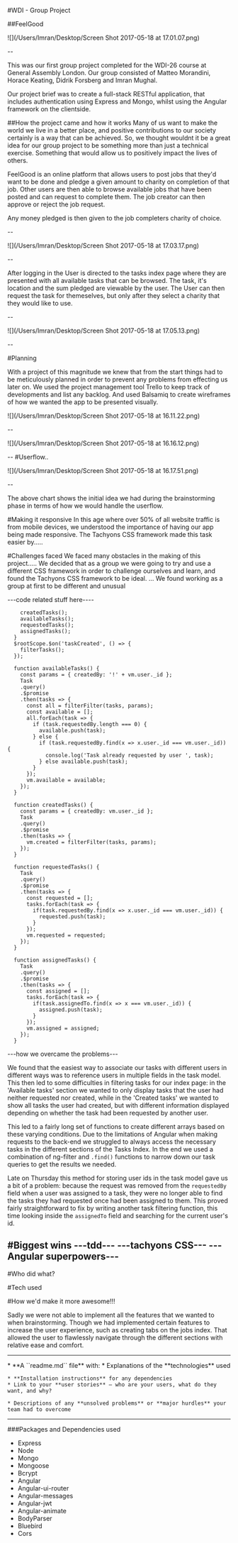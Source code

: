 #WDI - Group Project 

##FeelGood



![](/Users/Imran/Desktop/Screen Shot 2017-05-18 at 17.01.07.png)

--

This was our first group project completed for the WDI-26 course at General Assembly London. Our group consisted of Matteo Morandini, Horace Keating, Didrik Forsberg and Imran Mughal.

Our project brief was to create a full-stack RESTful application, that includes authentication using Express and Mongo, whilst using the Angular framework on the clientside.

##How the project came and how it works
Many of us want to make the world we live in a better place, and positive contributions to our society certainly is a way that can be achieved. So, we thought wouldnt it be a great idea for our group project to be something more than just a technical exercise. Something that would allow us to positively impact the lives of others.

FeelGood is an online platform that allows users to post jobs that they'd want to be done and pledge a given amount to charity on completion of that job. Other users are then able to browse available jobs that have been posted and can request to complete them. The job creator can then approve or reject the job request.

Any money pledged is then given to the job completers charity of choice.

--

![](/Users/Imran/Desktop/Screen Shot 2017-05-18 at 17.03.17.png)

--

After logging in the User is directed to the tasks index page where they are presented with all available tasks that can be browsed. The task, it's location and the sum pledged are viewable by the user. The User can then request the task for themeselves, but only after they select a charity that they would like to use.

--

![](/Users/Imran/Desktop/Screen Shot 2017-05-18 at 17.05.13.png)

--

#Planning

With a project of this magnitude we knew that from the start things had to be meticulously planned in order to prevent any problems from effecting us later on. We used the project management tool Trello to keep track of developments and list any backlog. And used Balsamiq to create wireframes of how we wanted the app to be presented visually.

![](/Users/Imran/Desktop/Screen Shot 2017-05-18 at 16.11.22.png)

--

![](/Users/Imran/Desktop/Screen Shot 2017-05-18 at 16.16.12.png)

--
#Userflow..

![](/Users/Imran/Desktop/Screen Shot 2017-05-18 at 16.17.51.png)

--


The above chart shows the initial idea we had during the brainstorming phase in terms of how we would handle the userflow. 

#Making it responsive
In this age where over 50% of all website traffic is from mobile devices, we understood the importance of having our app being made responsive. The Tachyons CSS framework made this task easier by.....

#Challenges faced
We faced many obstacles in the making of this project..... We decided that as a group we were going to try and use a different CSS framework in order to challenge ourselves and learn, and found the Tachyons CSS framework to be ideal.
...
We found working as a group at first to be different and  unusual

---code related stuff here---- 

```function filterTasks() {
    createdTasks();
    availableTasks();
    requestedTasks();
    assignedTasks();
  }
  $rootScope.$on('taskCreated', () => {
    filterTasks();
  });

  function availableTasks() {
    const params = { createdBy: '!' + vm.user._id };
    Task
    .query()
    .$promise
    .then(tasks => {
      const all = filterFilter(tasks, params);
      const available = [];
      all.forEach(task => {
        if (task.requestedBy.length === 0) {
          available.push(task);
        } else {
          if (task.requestedBy.find(x => x.user._id === vm.user._id)) {
            console.log('Task already requested by user ', task);
          } else available.push(task);
        }
      });
      vm.available = available;
    });
  }

  function createdTasks() {
    const params = { createdBy: vm.user._id };
    Task
    .query()
    .$promise
    .then(tasks => {
      vm.created = filterFilter(tasks, params);
    });
  }

  function requestedTasks() {
    Task
    .query()
    .$promise
    .then(tasks => {
      const requested = [];
      tasks.forEach(task => {
        if(task.requestedBy.find(x => x.user._id === vm.user._id)) {
          requested.push(task);
        }
      });
      vm.requested = requested;
    });
  }
  
  function assignedTasks() {
    Task
    .query()
    .$promise
    .then(tasks => {
      const assigned = [];
      tasks.forEach(task => {
        if(task.assignedTo.find(x => x === vm.user._id)) {
          assigned.push(task);
        }
      });
      vm.assigned = assigned;
    });
  }
```


---how we overcame the problems---

We found that the easiest way to associate our tasks with different users in different ways was to reference users in multiple fields in the task model. This then led to some difficulties in filtering tasks for our index page: in the 'Available tasks' section we wanted to only display tasks that the user had neither requested nor created, while in the 'Created tasks' we wanted to show all tasks the user had created, but with different information displayed depending on whether the task had been requested by another user.

This led to a fairly long set of functions to create different arrays based on these varying conditions. Due to the limitations of Angular when making requests to the back-end we struggled to always access the necessary tasks in the different sections of the  Tasks Index. In the end we used a combination of ng-filter and `.find()` functions to narrow down our task queries to get the results we needed.

Late on Thursday this method for storing user ids in the task model gave us a bit of a problem: because the request was removed from the `requestedBy` field when a user was assigned to a task, they were no longer able to find the tasks they had requested once had been assigned to them. This proved fairly straightforward to fix by writing another task filtering function, this time looking inside the `assignedTo` field and searching for the current user's id.

#Biggest wins
---tdd---
---tachyons CSS---
---Angular superpowers---
------

#Who did what?

#Tech used

#How we'd make it more awesome!!!

Sadly we were not able to implement all the features that we wanted to when brainstorming. Though we had implemented certain features to increase the user experience, such as creating tabs on the jobs index. That allowed the user to flawlessly navigate through the different sections with relative ease and comfort.



<hr>
* **A ``readme.md`` file** with:
    * Explanations of the **technologies** used
   
    * **Installation instructions** for any dependencies
    * Link to your **user stories** – who are your users, what do they want, and why?
  
    * Descriptions of any **unsolved problems** or **major hurdles** your team had to overcome
<hr>

###Packages and Dependencies used
 * Express
 * Node
 * Mongo
 * Mongoose
 * Bcrypt
 * Angular 
 * Angular-ui-router
 * Angular-messages
 * Angular-jwt
 * Angular-animate
 * BodyParser
 * Bluebird
 * Cors
 


